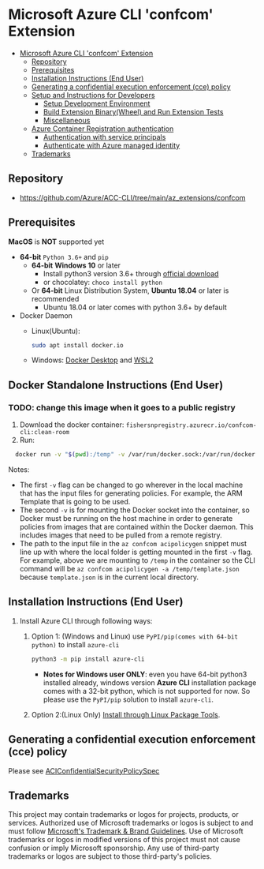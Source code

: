 # Microsoft Azure CLI 'confcom' Extension

- [Microsoft Azure CLI 'confcom' Extension](#microsoft-azure-cli-confcom-extension)
  - [Repository](#repository)
  - [Prerequisites](#prerequisites)
  - [Installation Instructions (End User)](#installation-instructions-end-user)
  - [Generating a confidential execution enforcement (cce) policy](#generating-a-confidential-execution-enforcement-cce-policy)
  - [Setup and Instructions for Developers](#setup-and-instructions-for-developers)
    - [Setup Development Environment](#setup-development-environment)
    - [Build Extension Binary(Wheel) and Run Extension Tests](#build-extension-binarywheel-and-run-extension-tests)
    - [Miscellaneous](#miscellaneous)
  - [Azure Container Registration authentication](#azure-container-registration-authentication)
    - [Authentication with service principals](#authentication-with-service-principals)
    - [Authenticate with Azure managed identity](#authenticate-with-azure-managed-identity)
  - [Trademarks](#trademarks)

## Repository

- <https://github.com/Azure/ACC-CLI/tree/main/az_extensions/confcom>

## Prerequisites

**MacOS** is **NOT** supported yet

- **64-bit** `Python 3.6+` and `pip`
  - **64-bit** **Windows 10** or later
    - Install python3 version 3.6+ through [official download](https://www.python.org/downloads/)
    - or chocolatey: `choco install python`
  - Or **64-bit** Linux Distribution System, **Ubuntu 18.04** or later is recommended
    - Ubuntu 18.04 or later comes with python 3.6+ by default
- Docker Daemon
  - Linux(Ubuntu):

    ```bash
    sudo apt install docker.io
    ```

  - Windows: [Docker Desktop](https://www.docker.com/products/docker-desktop) and [WSL2](https://docs.microsoft.com/en-us/windows/wsl/install)

## Docker Standalone Instructions (End User)

### TODO: change this image when it goes to a public registry

1. Download the docker container: `fishersnpregistry.azurecr.io/confcom-cli:clean-room`
2. Run:

  ```bash
    docker run -v "$(pwd):/temp" -v /var/run/docker.sock:/var/run/docker.sock fishersnpregistry.azurecr.io/confcom-cli:clean-room az confcom acipolicygen -a temp/template.json
  ```

Notes:

- The first `-v` flag can be changed to go wherever in the local machine that has the input files for generating policies. For example, the ARM Template that is going to be used.
- The second `-v` is for mounting the Docker socket into the container, so Docker must be running on the host machine in order to generate policies from images that are contained within the Docker daemon. This includes images that need to be pulled from a remote registry.
- The path to the input file in the `az confcom acipolicygen` snippet must line up with where the local folder is getting mounted in the first `-v` flag. For example, above we are mounting to `/temp` in the container so the CLI command will be `az confcom acipolicygen -a /temp/template.json` because `template.json` is in the current local directory.

## Installation Instructions (End User)

1. Install Azure CLI through following ways:
   1. Option 1: (Windows and Linux) use `PyPI/pip(comes with 64-bit python)` to install `azure-cli`

      ```bash
      python3 -m pip install azure-cli
      ```

      - **Notes for Windows user ONLY**:  even you have 64-bit python3 installed already, windows version **Azure CLI** installation package comes with a 32-bit python, which is not supported for now. So please use the `PyPI/pip` solution to install `azure-cli`.

   2. Option 2:(Linux Only) [Install through Linux Package Tools](https://docs.microsoft.com/en-us/cli/azure/install-azure-cli-linux?pivots=apt).

## Generating a confidential execution enforcement (cce) policy

Please see [ACIConfidentialSecurityPolicySpec](https://microsoft-my.sharepoint.com/:w:/p/sewong/EV7PkPR5kWJMnmqm9TtWt0QBhmpYg1HqKwknw07DleugKQ?e=zLQZOl)

## Trademarks

This project may contain trademarks or logos for projects, products, or services. Authorized use of Microsoft
trademarks or logos is subject to and must follow
[Microsoft's Trademark & Brand Guidelines](https://www.microsoft.com/en-us/legal/intellectualproperty/trademarks/usage/general).
Use of Microsoft trademarks or logos in modified versions of this project must not cause confusion or imply Microsoft sponsorship.
Any use of third-party trademarks or logos are subject to those third-party's policies.
